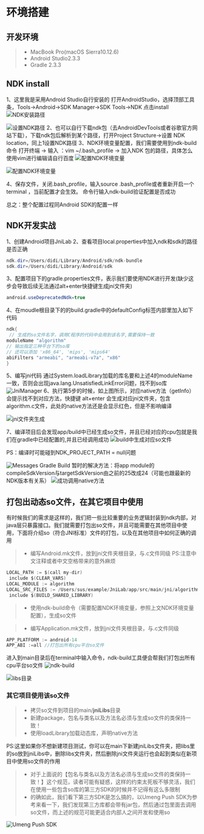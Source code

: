 # 环境搭建
## 开发环境
>* MacBook Pro(macOS Sierra10.12.6)
>* Android Studio2.3.3
>* Gradle 2.3.3
## NDK install
1、这里我是采用Android Studio自行安装的
打开AndroidStudio，选择顶部工具条，Tools->Android->SDK Manager->SDK Tools->NDK 点击install
![NDK安装路径](http://upload-images.jianshu.io/upload_images/1814304-c319d861eba7dd78.png?imageMogr2/auto-orient/strip%7CimageView2/2/w/1240)

![设置NDK路径](http://upload-images.jianshu.io/upload_images/1814304-e82eb5b296e03cef.png?imageMogr2/auto-orient/strip%7CimageView2/2/w/1240)
2、也可以自行下载ndk包（去AndroidDevTools或者谷歌官方网站下载），下载ndk包后解析到某个路径，打开Project Structure->设置 NDK location，同上1设置NDK路径
3、NDK环境变量配置，我们需要使用到ndk-build命令
打开终端 -> 输入 ：vim ~/.bash_profile -> 加入NDK 包的路径，具体怎么使用vim进行编辑请自行百度
![配置NDK环境变量](http://upload-images.jianshu.io/upload_images/1814304-6d44f903f6c4ba87.png?imageMogr2/auto-orient/strip%7CimageView2/2/w/1240)

![配置NDK环境变量](http://upload-images.jianshu.io/upload_images/1814304-243b593ae661aeff.png?imageMogr2/auto-orient/strip%7CimageView2/2/w/1240)

4、保存文件，关闭.bash_profile，输入source .bash_profile或者重新开启一个terminal ，当前配置才会生效。 命令行输入ndk-build验证配置是否成功

总之：整个配置过程同Android SDK的配置一样

## NDK开发实战
1、创建Android项目JniLab
2、查看项目local.properties中加入ndk和sdk的路径是否正确
``` java
ndk.dir=/Users/didi/Library/Android/sdk/ndk-bundle
sdk.dir=/Users/didi/Library/Android/sdk
```
3、配置项目下的gradle.properties文件，表示我们要使用NDK进行开发(缺少这步会导致后续无法通过alt+enter快捷键生成jni文件夹)
```java
android.useDeprecatedNdk=true
```
4、在moudle根目录下的的build.gradle中的defaultConfig标签内部里加入如下代码
```java
ndk{    
 // 生成的so文件名字，调用C程序的代码中会用到该名字,需要保持一致    
moduleName "algorithm"     
// 输出指定三种平台下的so库
// 还可以添加 'x86_64', 'mips', 'mips64'
abiFilters "armeabi", "armeabi-v7a", "x86" 
}

```
5、编写jni代码
通过System.loadLibrary加载的库名要和上述4的moduleName一致，否则会出现java.lang.UnsatisfiedLinkError问题，找不到so库
![JniManager](http://upload-images.jianshu.io/upload_images/1814304-02d78faa0b73af3b.png?imageMogr2/auto-orient/strip%7CimageView2/2/w/1240)
6、执行第5步的时候，如上图所示，对应native方法（getInfo）会提示找不到对应方法，快捷键 alt+enter 会生成对应jni文件夹，包含algorithm.c文件，此处的native方法还是会显示红色，但是不影响编译

![jni文件夹生成](http://upload-images.jianshu.io/upload_images/1814304-540912a349ea375f.png?imageMogr2/auto-orient/strip%7CimageView2/2/w/1240)

7、编译项目后会发现app/build中已经生成so文件，并且已经对应的cpu包就是我们在gradle中已经配置的,并且已经调用成功
![build中生成对应so文件](http://upload-images.jianshu.io/upload_images/1814304-9edf6fef9f874869.png?imageMogr2/auto-orient/strip%7CimageView2/2/w/1240)

PS：编译时可能碰到NDK_PROJECT_PATH = null问题

![Messages Gradle Build](http://upload-images.jianshu.io/upload_images/1814304-0c9285b2aa656d49.png?imageMogr2/auto-orient/strip%7CimageView2/2/w/1240)
暂时的解决方法：将app module的compileSdkVersion与targetSdkVersion由之前的25改成24（可能也跟最新的NDK版本有关系）
![成功调用native方法](http://upload-images.jianshu.io/upload_images/1814304-f5b254c6168ca723.jpg?imageMogr2/auto-orient/strip%7CimageView2/2/w/1240)

## 打包出动态so文件，在其它项目中使用
有时候我们的需求是这样的，我们把一些比较重要的业务逻辑封装到ndk内部，对java层只暴露接口。我们就需要打包出so文件，并且可能需要在其他项目中使用，下面将介绍so（符合JNI标准）文件的打包，以及在其他项目中如何正确的调用
>* 编写Android.mk文件，放到jni文件夹根目录，与.c文件同级
PS:注意中文注释或者中文空格带来的意外麻烦
```java
LOCAL_PATH := $(call my-dir)
 include $(CLEAR_VARS)
LOCAL_MODULE := algorithm
LOCAL_SRC_FILES := /Users/sus/example/JniLab/app/src/main/jni/algorithm.c
 include $(BUILD_SHARED_LIBRARY)
```

>* 使用ndk-build命令（需要配置NDK环境变量，参照上文NDK环境变量配置），生成so文件

>* 编写Application.mk文件，放到jni文件夹根目录，与.c文件同级
```java
APP_PLATFORM := android-14
APP_ABI :=all //打包出所有cpu平台so文件
```
进入到main目录后在terminal中输入命令，ndk-build工具便会帮我们打包出所有cpu平台so文件
![ndk-build](http://upload-images.jianshu.io/upload_images/1814304-f56a862e6e58fa61.png?imageMogr2/auto-orient/strip%7CimageView2/2/w/1240)

![libs目录](http://upload-images.jianshu.io/upload_images/1814304-c340ed34e5266040.png?imageMogr2/auto-orient/strip%7CimageView2/2/w/1240)
### 其它项目使用该so文件
>* 拷贝so文件到项目的main/**jniLibs**目录
>* 新建package，包名与类名以及方法名必须与生成so文件的类保持一致！
>* 使用loadLibrary加载动态库，声明native方法

PS:这里如果你不想新建项目测试，你可以在main下新建jniLibs文件夹，把libs里的so放到jniLibs中，删除libs文件夹，然后删除jni文件夹运行也会起到类似在新项目中使用so文件的作用
>* 对于上面说的【包名与类名以及方法名必须与生成so文件的类保持一致！】这个规范，读者可能有疑惑，这样的约束太死板不够灵活，我们在使用一些包含so库的第三方SDK的时候并不记得有这么多限制
>* 的确如此，我们看下第三方SDK是怎么搞的，以Umeng Push SDK为参考来看一下，我们发现第三方库都会带有jar包，然后通过包里面去调用so文件，而上述的规范可能更适合内部人之间开发和使用so

![Umeng Push SDK](http://upload-images.jianshu.io/upload_images/1814304-e69df73d576805c7.png?imageMogr2/auto-orient/strip%7CimageView2/2/w/1240)
